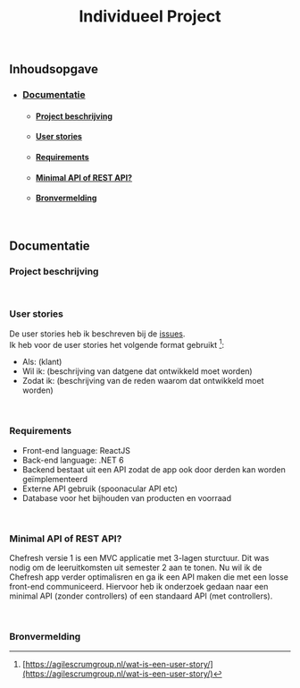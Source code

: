 <div align="center">
   <h1>Individueel Project</h1>
   <br/>
   <img alt="" src="https://c.tenor.com/_DOBjnGspYAAAAAC/code-coding.gif" />
</div> 


## Inhoudsopgave
* ### [Documentatie](#documentatie-1)
   * #### [Project beschrijving](#project-beschrijving-1)
   * #### [User stories](#user-stories-1)
   * #### [Requirements](#requirements-1)
   * #### [Minimal API of REST API?](#minimal-api-of-rest-api-1)
   * #### [Bronvermelding](#bronvermelding-1)

<br>

## Documentatie
### Project beschrijving


<br>

### User stories
De user stories heb ik beschreven bij de [issues](https://github.com/LamersBart/Semester3/issues).
</br>
Ik heb voor de user stories het volgende format gebruikt [^1]:
* Als: (klant)
* Wil ik: (beschrijving van datgene dat ontwikkeld moet worden)
* Zodat ik: (beschrijving van de reden waarom dat ontwikkeld moet worden)

<br>

### Requirements
* Front-end language: ReactJS
* Back-end language: .NET 6
* Backend bestaat uit een API zodat de app ook door derden kan worden geïmplementeerd
* Externe API gebruik (spoonacular API etc)
* Database voor het bijhouden van producten en voorraad

<br>

### Minimal API of REST API?
Chefresh versie 1 is een MVC applicatie met 3-lagen sturctuur. Dit was nodig om de leeruitkomsten uit semester 2 aan te tonen. Nu wil ik de Chefresh app verder optimalisren en ga ik een API maken die met een losse front-end communiceerd. Hiervoor heb ik onderzoek gedaan naar een minimal API (zonder controllers) of een standaard API (met controllers).

<br>

### Bronvermelding
[^1]: [https://agilescrumgroup.nl/wat-is-een-user-story/](https://agilescrumgroup.nl/wat-is-een-user-story/)

